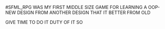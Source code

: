 #SFML_RPG 
WAS MY FIRST MIDDLE SIZE GAME FOR LEARNING A OOP-NEW DESIGN FROM ANOTHER DESIGN THAT IT BETTER FROM OLD 

GIVE TIME TO DO IT DUTY OF IT SO
